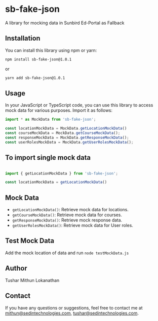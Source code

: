 # sb-fake-json

A library for mocking data in Sunbird Ed-Portal as Fallback

## Installation

You can install this library using npm or yarn:

```sh
npm install sb-fake-json@1.0.1
```

or

```sh
yarn add sb-fake-json@1.0.1
```

## Usage

In your JavaScript or TypeScript code, you can use this library to access mock data for various purposes. Import it as follows:

```javascript
import * as MockData from 'sb-fake-json';

const locationMockData = MockData.getLocationMockData()
const courseMockData = MockData.getCourseMockData();
const responseMockData = MockData.getResponseMockData();
const userRolesMockData = MockData.getUserRolesMockData();
```

## To import single mock data

```javascript

import { getLocationMockData } from 'sb-fake-json';

const locationMockData = getLocationMockData()

```

## Mock Data

- `getLocationMockData()`: Retrieve mock data for locations.
- `getCourseMockData()`: Retrieve mock data for courses.
- `getResponseMockData()`: Retrieve mock response data.
- `getUserRolesMockData()`: Retrieve mock data for User roles.

## Test Mock Data

Add the mock location of data and run `node testMockData.js`

## Author

Tushar
Mithun Lokanathan

## Contact

If you have any questions or suggestions, feel free to contact me at
mithun@sedintechnologies.com, tushar@sedintechnologies.com.
